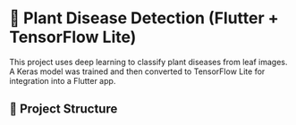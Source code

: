 # 🌿 Plant Disease Detection (Flutter + TensorFlow Lite)

This project uses deep learning to classify plant diseases from leaf images. A Keras model was trained and then converted to TensorFlow Lite for integration into a Flutter app.

## 📁 Project Structure

